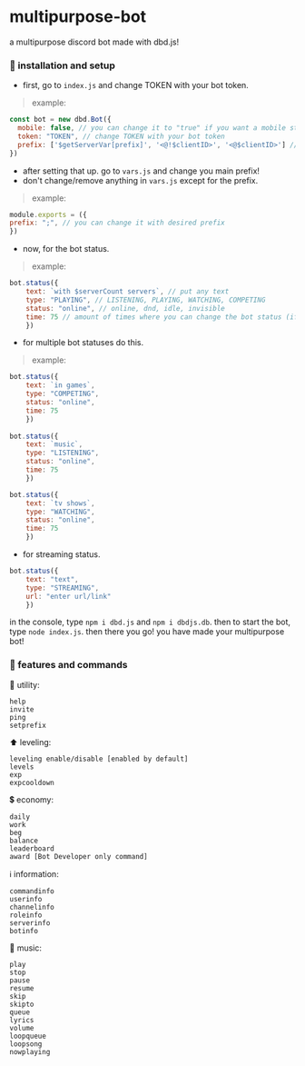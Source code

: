 # multipurpose-bot

a multipurpose discord bot made with dbd.js!

### 💖 installation and setup

- first, go to `index.js` and change TOKEN with your bot token.
> example:
```js
const bot = new dbd.Bot({
  mobile: false, // you can change it to "true" if you want a mobile status
  token: "TOKEN", // change TOKEN with your bot token
  prefix: ['$getServerVar[prefix]', '<@!$clientID>', '<@$clientID>'] // you may change the bot's main prefix in vars.js
})
```

- after setting that up. go to `vars.js` and change you main prefix!
- don't change/remove anything in `vars.js` except for the prefix.
> example:
```js
module.exports = ({
prefix: ";", // you can change it with desired prefix
})
```

- now, for the bot status.
> example:
```js
bot.status({
    text: `with $serverCount servers`, // put any text
    type: "PLAYING", // LISTENING, PLAYING, WATCHING, COMPETING
    status: "online", // online, dnd, idle, invisible
    time: 75 // amount of times where you can change the bot status (if have multiple statuses)
    })
```

- for multiple bot statuses do this.
> example:
```js
bot.status({
    text: `in games`,
    type: "COMPETING",
    status: "online", 
    time: 75 
    })
    
bot.status({
    text: `music`, 
    type: "LISTENING", 
    status: "online", 
    time: 75
    })

bot.status({
    text: `tv shows`, 
    type: "WATCHING", 
    status: "online", 
    time: 75
    })
```

- for streaming status.
```js
bot.status({
    text: "text", 
    type: "STREAMING", 
    url: "enter url/link"
    })
```

in the console, type `npm i dbd.js` and `npm i dbdjs.db`.
then to start the bot, type `node index.js`.
then there you go! you have made your multipurpose bot!

### 💝 features and commands
🔨 utility:
```
help
invite
ping
setprefix
```
⬆ leveling:
```
leveling enable/disable [enabled by default]
levels
exp
expcooldown
```
💲 economy:
```
daily
work
beg
balance
leaderboard
award [Bot Developer only command]
```
ℹ information:
```
commandinfo
userinfo
channelinfo
roleinfo
serverinfo
botinfo
```
🎵 music:
```
play
stop
pause
resume
skip
skipto
queue
lyrics
volume
loopqueue
loopsong
nowplaying
```
